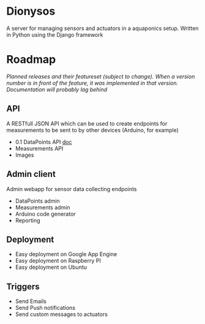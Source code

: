 Dionysos
========

A server for managing sensors and actuators in a aquaponics setup. Written in Python using the Django framework

Roadmap
========

_Planned releases and their featureset (subject to change). When a version number is in front of the feature, it was implemented in that version. Documentation will probably lag behind_

API
---
A RESTfull JSON API which can be used to create endpoints for measurements to be sent to by other devices (Arduino, for example)

* 0.1 DataPoints API [doc](https://github.com/todorus/dionysos/wiki/API-documentation#datapoints)
* Measurements API
* Images

Admin client
---
Admin webapp for sensor data collecting endpoints

* DataPoints admin
* Measurements admin
* Arduino code generator
* Reporting

Deployment
---
* Easy deployment on Google App Engine
* Easy deployment on Raspberry PI
* Easy deployment on Ubuntu

Triggers
---
* Send Emails
* Send Push notifications
* Send custom messages to actuators
